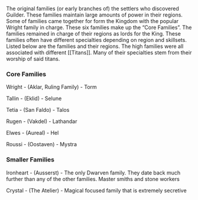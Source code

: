 The original families (or early branches of) the settlers who discovered Guilder. These families maintain large amounts of power in their regions. Some of families came together for form the Kingdom with the popular Wright family in charge. These six families make up the “Core Families”. The families remained in charge of their regions as lords for the King. These families often have different specialties depending on region and skillsets. Listed below are the families and their regions. The high families were all associated with different [[Titans]]. Many of their specialties stem from their worship of said titans.

### Core Families
Wright - (Aklar, Ruling Family)
	- Torm

Tallin - (Eklid)
	- Selune

Tetia - (San Faldo) 
	- Talos

Rugen - (Vakdel)
	- Lathandar

Elwes - (Aureal)
	- Hel

Roussi - (Oostaven)
	- Mystra

### Smaller Families
Ironheart - (Ausserst) - The only Dwarven family. They date back much further than any of the other families. Master smiths and stone workers

Crystal - (The Atelier) - Magical focused family that is extremely secretive





